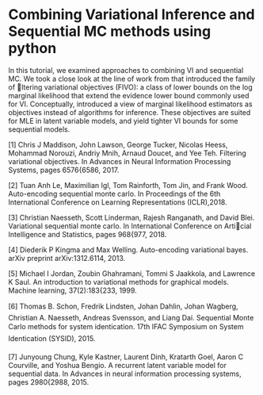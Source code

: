 # Combining Variational Inference and Sequential MC methods using python
In this tutorial, we examined approaches to combining VI and sequential MC. We took a close look at
the line of work from  that introduced the family of ltering variational objectives (FIVO): a class
of lower bounds on the log marginal likelihood that extend the evidence lower bound commonly used
for VI. Conceptually,  introduced a view of marginal likelihood estimators as objectives instead of
algorithms for inference. These objectives are suited for MLE in latent variable models, and yield tighter
VI bounds for some sequential models.

[1] Chris J Maddison, John Lawson, George Tucker, Nicolas Heess, Mohammad Norouzi, Andriy Mnih,
Arnaud Doucet, and Yee Teh. Filtering variational objectives. In Advances in Neural Information
Processing Systems, pages 6576{6586, 2017.


[2] Tuan Anh Le, Maximilian Igl, Tom Rainforth, Tom Jin, and Frank Wood. Auto-encoding sequential
monte carlo. In Proceedings of the 6th International Conference on Learning Representations (ICLR),2018.


[3] Christian Naesseth, Scott Linderman, Rajesh Ranganath, and David Blei. Variational sequential
monte carlo. In International Conference on Articial Intelligence and Statistics, pages 968{977,
2018.


[4] Diederik P Kingma and Max Welling. Auto-encoding variational bayes. arXiv preprint
arXiv:1312.6114, 2013.


[5] Michael I Jordan, Zoubin Ghahramani, Tommi S Jaakkola, and Lawrence K Saul. An introduction
to variational methods for graphical models. Machine learning, 37(2):183{233, 1999.


[6] Thomas B. Schon, Fredrik Lindsten, Johan Dahlin, Johan Wagberg, Christian A. Naesseth, Andreas Svensson, and Liang Dai. Sequential Monte Carlo methods for system identication. 17th IFAC Symposium on System Identication (SYSID), 2015.


[7] Junyoung Chung, Kyle Kastner, Laurent Dinh, Kratarth Goel, Aaron C Courville, and Yoshua
Bengio. A recurrent latent variable model for sequential data. In Advances in neural information
processing systems, pages 2980{2988, 2015.
